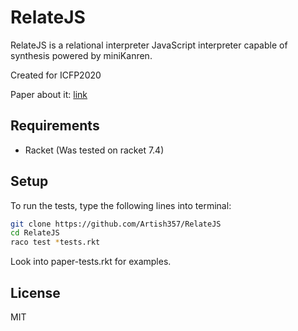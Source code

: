 # RelateJS
RelateJS is a relational interpreter JavaScript interpreter capable of synthesis powered by miniKanren.

Created for ICFP2020

Paper about it: [link](example.com)

## Requirements
* Racket (Was tested on racket 7.4)

## Setup
To run the tests, type the following lines into terminal:
```bash
git clone https://github.com/Artish357/RelateJS
cd RelateJS
raco test *tests.rkt
```
Look into paper-tests.rkt for examples.

## License
MIT

